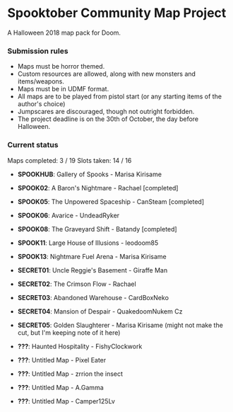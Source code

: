 # Spooktober Community Map Project

A Halloween 2018 map pack for Doom.

### Submission rules

- Maps must be horror themed.
- Custom resources are allowed, along with new monsters and items/weapons.
- Maps must be in UDMF format.
- All maps are to be played from pistol start (or any starting items of the
  author's choice)
- Jumpscares are discouraged, though not outright forbidden.
- The project deadline is on the 30th of October, the day before Halloween.

### Current status

Maps completed: 3 / 19
Slots taken: 14 / 16

- **SPOOKHUB**: Gallery of Spooks - Marisa Kirisame
- **SPOOK02**: A Baron's Nightmare - Rachael [completed]
- **SPOOK05**: The Unpowered Spaceship - CanSteam [completed]
- **SPOOK06**: Avarice - UndeadRyker
- **SPOOK08**: The Graveyard Shift - Batandy [completed]
- **SPOOK11**: Large House of Illusions - leodoom85
- **SPOOK13**: Nightmare Fuel Arena - Marisa Kirisame
- **SECRET01**: Uncle Reggie's Basement - Giraffe Man
- **SECRET02**: The Crimson Flow - Rachael
- **SECRET03**: Abandoned Warehouse - CardBoxNeko
- **SECRET04**: Mansion of Despair - QuakedoomNukem Cz
- **SECRET05**: Golden Slaughterer - Marisa Kirisame (might not make the cut, but I'm keeping note of it here)

- **???**: Haunted Hospitality - FishyClockwork
- **???**: Untitled Map - Pixel Eater
- **???**: Untitled Map - zrrion the insect
- **???**: Untitled Map - A.Gamma
- **???**: Untitled Map - Camper125Lv
